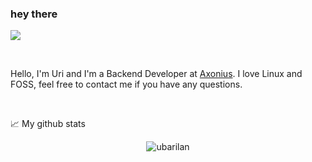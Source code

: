### hey there

![](https://visitor-badge.glitch.me/badge?page_id=ubarilan.ubarilan)

<br />

Hello, I'm Uri and I'm a Backend Developer at [Axonius](https://axonius.com/).
I love Linux and FOSS, feel free to contact me if you have any questions.

<br>

📈 My github stats

<p align="center"> <img src="https://github-readme-stats.vercel.app/api?username=ubarilan&show_icons=true&theme=gotham" alt="ubarilan" />
